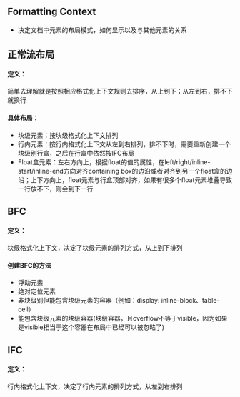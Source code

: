 ## Formatting Context
- 决定文档中元素的布局模式，如何显示以及与其他元素的关系  
## 正常流布局
#### 定义：
简单去理解就是按照相应格式化上下文规则去排序，从上到下；从左到右，排不下就换行
#### 具体布局：
- 块级元素：按块级格式化上下文排列
- 行内元素：按行内格式化上下文从左到右排列，排不下时，需要重新创建一个块级别行盒，之后在行盒中依然按IFC布局
- Float盒元素：左右方向上，根据float的值的属性，在left/right/inline-start/inline-end方向对齐containing box的边沿或者对齐到另一个float盒的边沿；上下方向上，float元素与行盒顶部对齐，如果有很多个float元素堆叠导致一行放不下，则会到下一行


## BFC
#### 定义：
块级格式化上下文，决定了块级元素的排列方式，从上到下排列
#### 创建BFC的方法
- 浮动元素
- 绝对定位元素
- 非块级别但能包含块级元素的容器（例如：display: inline-block、table-cell）
- 能包含块级元素的块级容器(块级容器，且overflow不等于visible，因为如果是visible相当于这个容器在布局中已经可以被忽略了)


## IFC
#### 定义：
行内格式化上下文，决定了行内元素的排列方式，从左到右排列
